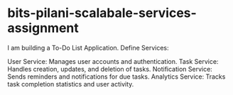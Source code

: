 # bits-pilani-scalabale-services-assignment

I am building a To-Do List Application.
Define Services:

User Service: Manages user accounts and authentication.
Task Service: Handles creation, updates, and deletion of tasks.
Notification Service: Sends reminders and notifications for due tasks.
Analytics Service: Tracks task completion statistics and user activity.